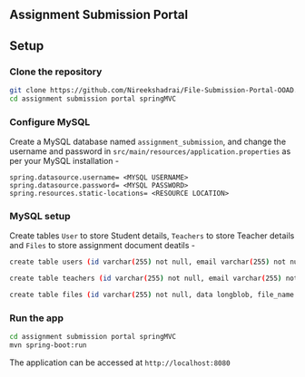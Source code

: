 ## Assignment Submission Portal

## Setup

### Clone the repository

```bash
git clone https://github.com/Nireekshadrai/File-Submission-Portal-OOAD.git
cd assignment submission portal springMVC
```

### Configure MySQL

Create a MySQL database named `assignment_submission`, and change the username and password in `src/main/resources/application.properties` as per your MySQL
installation -

```properties
spring.datasource.username= <MYSQL USERNAME>
spring.datasource.password= <MYSQL PASSWORD>
spring.resources.static-locations= <RESOURCE LOCATION>
```

### MySQL setup
Create tables `User` to store Student details, `Teachers` to store Teacher details and `Files` to store assignment document deatils -
```bash
create table users (id varchar(255) not null, email varchar(255) not null, name varchar(255) not null, password varchar(255) not null, primary key (id));

create table teachers (id varchar(255) not null, email varchar(255) not null, name varchar(255) not null, password varchar(255) not null, primary key (id));

create table files (id varchar(255) not null, data longblob, file_name varchar(255), file_type varchar(255), student_id varchar(255),primary key (id), foreign key(student_id) references users(id));
```
### Run the app

```bash
cd assignment submission portal springMVC
mvn spring-boot:run
```

The application can be accessed at `http://localhost:8080`
